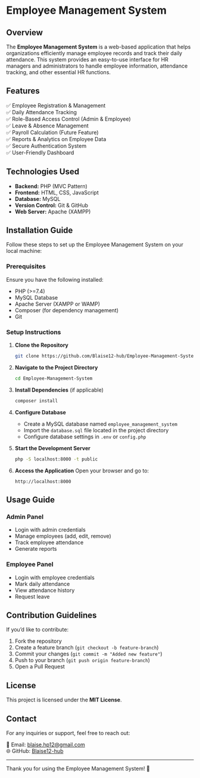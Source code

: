 
# Employee Management System

## Overview

The **Employee Management System** is a web-based application that helps organizations efficiently manage employee records and track their daily attendance. This system provides an easy-to-use interface for HR managers and administrators to handle employee information, attendance tracking, and other essential HR functions.

## Features

✅ Employee Registration & Management\
✅ Daily Attendance Tracking\
✅ Role-Based Access Control (Admin & Employee)\
✅ Leave & Absence Management\
✅ Payroll Calculation (Future Feature)\
✅ Reports & Analytics on Employee Data\
✅ Secure Authentication System\
✅ User-Friendly Dashboard

## Technologies Used

- **Backend:** PHP (MVC Pattern)
- **Frontend:** HTML, CSS, JavaScript
- **Database:** MySQL
- **Version Control:** Git & GitHub
- **Web Server:** Apache (XAMPP)

## Installation Guide

Follow these steps to set up the Employee Management System on your local machine:

### Prerequisites

Ensure you have the following installed:

- PHP (>=7.4)
- MySQL Database
- Apache Server (XAMPP or WAMP)
- Composer (for dependency management)
- Git

### Setup Instructions

1. **Clone the Repository**

   ```sh
   git clone https://github.com/Blaise12-hub/Employee-Management-System.git
   ```

2. **Navigate to the Project Directory**

   ```sh
   cd Employee-Management-System
   ```

3. **Install Dependencies** (if applicable)

   ```sh
   composer install
   ```

4. **Configure Database**

   - Create a MySQL database named `employee_management_system`
   - Import the `database.sql` file located in the project directory
   - Configure database settings in `.env` or `config.php`

5. **Start the Development Server**

   ```sh
   php -S localhost:8000 -t public
   ```

6. **Access the Application**
   Open your browser and go to:

   ```
   http://localhost:8000
   ```

## Usage Guide

### Admin Panel

- Login with admin credentials
- Manage employees (add, edit, remove)
- Track employee attendance
- Generate reports

### Employee Panel

- Login with employee credentials
- Mark daily attendance
- View attendance history
- Request leave

## Contribution Guidelines

If you’d like to contribute:

1. Fork the repository
2. Create a feature branch (`git checkout -b feature-branch`)
3. Commit your changes (`git commit -m "Added new feature"`)
4. Push to your branch (`git push origin feature-branch`)
5. Open a Pull Request

## License

This project is licensed under the **MIT License**.

## Contact

For any inquiries or support, feel free to reach out:&#x20;

📧 Email: [blaise.hp12@gmail.com](mailto\:blaise.hp12@gmail.com)\
🌐 GitHub: [Blaise12-hub](https://github.com/Blaise12-hub)

---

Thank you for using the Employee Management System! 🚀












